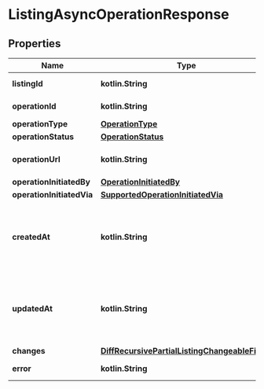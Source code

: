
# ListingAsyncOperationResponse

## Properties
| Name | Type | Description | Notes |
| ------------ | ------------- | ------------- | ------------- |
| **listingId** | **kotlin.String** | Unique ID for this listing |  |
| **operationId** | **kotlin.String** | Unique ID for this operation |  |
| **operationType** | [**OperationType**](OperationType.md) |  |  |
| **operationStatus** | [**OperationStatus**](OperationStatus.md) |  |  |
| **operationUrl** | **kotlin.String** | The URL used for to poll the status of the operation. |  |
| **operationInitiatedBy** | [**OperationInitiatedBy**](OperationInitiatedBy.md) |  |  |
| **operationInitiatedVia** | [**SupportedOperationInitiatedVia**](SupportedOperationInitiatedVia.md) |  |  |
| **createdAt** | **kotlin.String** | When the listing was created in UTC. Represented as ISO 8601 format like 2021-11-09T12:44:31.000Z |  |
| **updatedAt** | **kotlin.String** | When this listing was last updated in UTC. Represented as ISO 8601 format like 2021-11-09T12:44:31.000Z |  |
| **changes** | [**DiffRecursivePartialListingChangeableFields**](DiffRecursivePartialListingChangeableFields.md) |  |  |
| **error** | **kotlin.String** | Error message if the creation failed |  [optional] |



